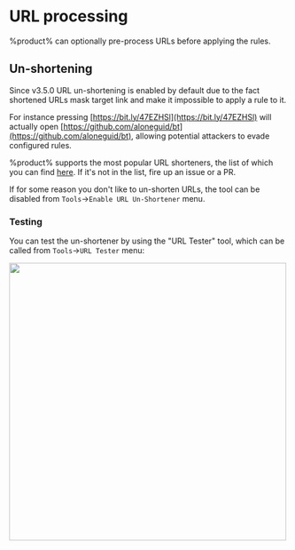 # URL processing

%product% can optionally pre-process URLs before applying the rules.

## Un-shortening

Since v3.5.0 URL un-shortening is enabled by default due to the fact shortened URLs mask target link and make it impossible to apply a rule to it.

For instance pressing [https://bit.ly/47EZHSl](https://bit.ly/47EZHSl) will actually open [https://github.com/aloneguid/bt](https://github.com/aloneguid/bt), allowing potential attackers to evade configured rules. 

%product% supports the most popular URL shorteners, the list of which you can find [here](https://github.com/aloneguid/bt/blob/master/bt/app/pipeline/unshortener.cpp). If it's not in the list, fire up an issue or a PR.

If for some reason you don't like to un-shorten URLs, the tool can be disabled from `Tools`->`Enable URL Un-Shortener` menu.

### Testing

You can test the un-shortener by using the "URL Tester" tool, which can be called from `Tools`->`URL Tester` menu:

<img src="unshorten.png" width="500"/>